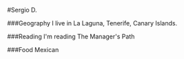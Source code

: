 #Sergio D.

###Geography
I live in La Laguna, Tenerife, Canary Islands.

###Reading
I'm reading The Manager's Path

###Food
Mexican
